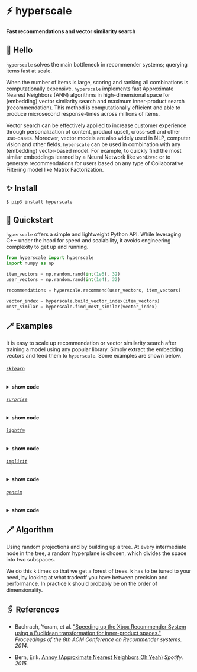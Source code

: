 # ⚡ hyperscale
**Fast recommendations and vector similarity search**

## 👋 Hello

`hyperscale` solves the main bottleneck in recommender systems; querying items fast at scale.

When the number of items is large, scoring and ranking all combinations is computationally expensive. `hyperscale` implements fast Approximate Nearest Neighbors (ANN) algorithms in high-dimensional space for (embedding) vector similarity search and maximum inner-product search (recommendation). This method is computationally efficient and able to produce microsecond response-times across millions of items.

Vector search can be effectively applied to increase customer experience through personalization of content, product upsell, cross-sell and other use-cases.
Moreover, vector models are also widely used in NLP, computer vision and other fields. `hyperscale` can be used in combination with any (embedding) vector-based model. For example, to quickly find the most similar embeddings learned by a Neural Network like `word2vec` or to generate recommendations for users based on any type of Collaborative Filtering model like Matrix Factorization.


## ✨ Install

```console
$ pip3 install hyperscale
```

## 🚀 Quickstart

`hyperscale` offers a simple and lightweight Python API. While leveraging C++ under the hood for speed and scalability, it avoids engineering complexity to get up and running.

```python
from hyperscale import hyperscale
import numpy as np

item_vectors = np.random.rand(int(1e6), 32)
user_vectors = np.random.rand(int(1e4), 32)

recommendations = hyperscale.recommend(user_vectors, item_vectors)

vector_index = hyperscale.build_vector_index(item_vectors)
most_similar = hyperscale.find_most_similar(vector_index)
```

## 🪄 Examples

It is easy to scale up recommendation or vector similarity search after training a model using any popular library. Simply extract the embedding vectors and feed them to `hyperscale`. Some examples are shown below.

###### [`sklearn`](https://github.com/scikit-learn/scikit-learn)
<details><summary><b>show code</b></summary>

```python
from hyperscale import hyperscale
from sklearn.decomposition import NMF

matrix = np.random.rand(1000, 1000)

model = NMF(n_components=16)
model.fit(matrix)

user_vectors = model.transform(matrix)
item_vectors = model.components_.T

recommendations = hyperscale.recommend(user_vectors, item_vectors)
vector_index = hyperscale.build_vector_index(item_vectors)
most_similar = hyperscale.find_most_similar(vector_index)
```

</details>

###### [`surprise`](https://github.com/NicolasHug/Surprise)
<details><summary><b>show code</b></summary>

```python
from hyperscale import hyperscale
from surprise import SVD, Dataset

data = Dataset.load_builtin("ml-100k")
data = data.build_full_trainset()

model = SVD(n_factors=16)
model.fit(data)

user_vectors = model.pu
item_vectors = model.qi

recommendations = hyperscale.recommend(user_vectors, item_vectors)
vector_index = hyperscale.build_vector_index(item_vectors)
most_similar = hyperscale.find_most_similar(vector_index)
```

</details>

###### [`lightfm`](https://github.com/lyst/lightfm)
<details><summary><b>show code</b></summary>

```python
from hyperscale import hyperscale
from lightfm import LightFM
from lightfm.datasets import fetch_movielens

data = fetch_movielens(min_rating=5.0)

model = LightFM(loss="warp")
model.fit(data["train"])

_, user_vectors = model.get_user_representations(features=None)
_, item_vectors = model.get_item_representations(features=None)

recommendations = hyperscale.recommend(user_vectors, item_vectors)
vector_index = hyperscale.build_vector_index(item_vectors)
most_similar = hyperscale.find_most_similar(vector_index)
```

</details>

###### [`implicit`](https://github.com/benfred/implicit)
<details><summary><b>show code</b></summary>

```python
from hyperscale import hyperscale
from implicit.als import AlternatingLeastSquares
from scipy import sparse

matrix = np.random.rand(1000, 1000)
sparse_matrix = sparse.csr_matrix(matrix)

model = AlternatingLeastSquares(factors=16)
model.fit(sparse_matrix)

user_vectors = model.user_factors
item_vectors = model.item_factors

recommendations = hyperscale.recommend(user_vectors, item_vectors)
vector_index = hyperscale.build_vector_index(item_vectors)
most_similar = hyperscale.find_most_similar(vector_index)
```

</details>

###### [`gensim`](https://github.com/RaRe-Technologies/gensim)
<details><summary><b>show code</b></summary>

```python
from hyperscale import hyperscale
from gensim.models import Word2Vec
from gensim.test.utils import common_texts

model = Word2Vec(sentences=common_texts, vector_size=16, window=5, min_count=1)
gensim_vectors = model.wv
item_vectors = gensim_vectors.get_normed_vectors()

hyperscale = hyperscale()
vector_index = hyperscale.build_vector_index(item_vectors)
most_similar = hyperscale.find_most_similar(vector_index)
```

</details>

## 🪄 Algorithm

Using random projections and by building up a tree. At every intermediate node in the tree, a random hyperplane is chosen, which divides the space into two subspaces.

We do this k times so that we get a forest of trees. k has to be tuned to your need, by looking at what tradeoff you have between precision and performance. In practice k should probably be on the order of dimensionality.

## 🖇️ References

* Bachrach, Yoram, et al. ["Speeding up the Xbox Recommender System using a Euclidean transformation for inner-product spaces."](https://www.microsoft.com/en-us/research/wp-content/uploads/2016/02/XboxInnerProduct.pdf) *Proceedings of the 8th ACM Conference on Recommender systems. 2014.*

* Bern, Erik. [Annoy (Approximate Nearest Neighbors Oh Yeah)](https://github.com/spotify/annoy) *Spotify. 2015.*
